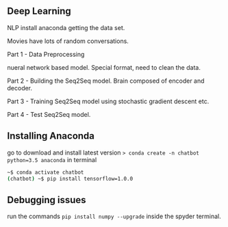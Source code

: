 ## Deep Learning
NLP install anaconda getting the data set.

Movies have lots of random conversations.

Part 1 - Data Preprocessing

nueral network based model. Special format, need to clean the data.

Part 2 - Building the Seq2Seq model. Brain composed of encoder and decoder.

Part 3 - Training Seq2Seq model using stochastic gradient descent etc.

Part 4 - Test Seq2Seq model.

## Installing Anaconda
go to download and install latest version
`> conda create -n chatbot python=3.5 anaconda` in terminal

```sh
~$ conda activate chatbot
(chatbot) ~$ pip install tensorflow=1.0.0
```

## Debugging issues
run the commands
`pip install numpy --upgrade`
inside the spyder terminal.

